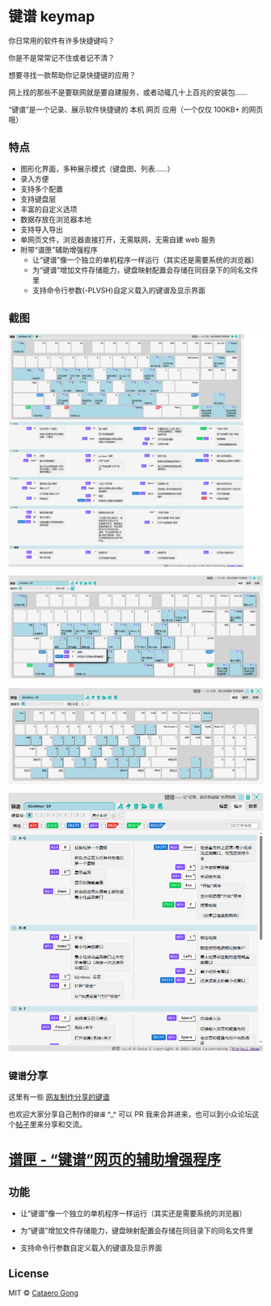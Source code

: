 # 键谱 keymap

你日常用的软件有许多快捷键吗？

你是不是常常记不住或者记不清？

想要寻找一款帮助你记录快捷键的应用？

网上找的那些不是要联网就是要自建服务，或者动辄几十上百兆的安装包……

“键谱”是一个记录、展示软件快捷键的 本机 网页 应用（一个仅仅 100KB+ 的网页哦）

## 特点

* 图形化界面，多种展示模式（键盘图、列表……）
* 录入方便
* 支持多个配置
* 支持键盘层
* 丰富的自定义选项
* 数据存放在浏览器本地
* 支持导入导出
* 单网页文件，浏览器直接打开，无需联网，无需自建 web 服务
* 附带“谱匣”辅助增强程序
  * 让“键谱”像一个独立的单机程序一样运行（其实还是需要系统的浏览器）
  * 为“键谱”增加文件存储能力，键盘映射配置会存储在同目录下的同名文件里
  * 支持命令行参数(-PLVSH)自定义载入的键谱及显示界面

## 截图

![](screenshot-1.png)

![](screenshot-2.png)

![](screenshot-3.png)

![](screenshot-4.png)

## `键谱`分享

这里有一些 [网友制作分享的键谱](keymaps/)

也欢迎大家分享自己制作的`键谱` ^_^ 可以 PR 我来合并进来，也可以到小众论坛这个[帖子](https://meta.appinn.net/t/topic/50925/361)里来分享和交流。


# [谱匣 - “键谱”网页的辅助增强程序](exe/README.md)

## 功能

* 让“键谱”像一个独立的单机程序一样运行（其实还是需要系统的浏览器）

* 为“键谱”增加文件存储能力，键盘映射配置会存储在同目录下的同名文件里

* 支持命令行参数自定义载入的键谱及显示界面

## License

MIT © [Cataero Gong](https://github.com/cataerogong)
